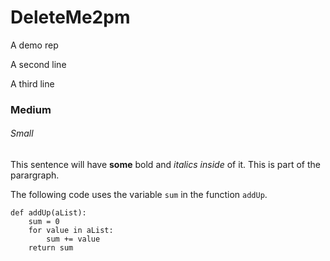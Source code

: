 # DeleteMe2pm
A demo rep

A second line

A third line

### Medium

###### Small

This sentence will have **some** bold and *italics inside* of it.
This is part of the parargraph.

The following code uses the variable `sum` in the function `addUp`.
```
def addUp(aList):
    sum = 0
    for value in aList:
        sum += value
    return sum
```

